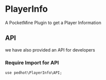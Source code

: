 # PlayerInfo
A PocketMine Plugin to get a Player Information

## API
we have also provided an API for developers

### Require Import for API
```
use pedhot\PlayerInfo\API;
```
